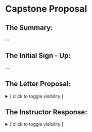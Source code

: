 # Capstone Proposal #

## The Summary: ##

--

## The Initial Sign - Up: ##

--

## The Letter Proposal: ##

<details>
<summary>[ click to toggle visibility ] </summary>
hello
</details>

## The Instructor Response: ##

<details>
<summary>[ click to toggle visibility ] </summary>
hello... 2!!
</details>